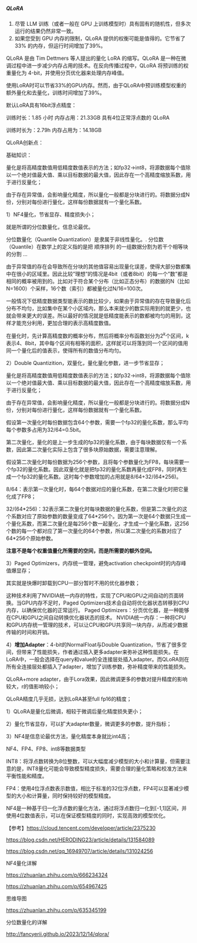 ##### QLoRA



1. 尽管 LLM 训练（或者一般在 GPU 上训练模型时）具有固有的随机性，但多次运行的结果仍然非常一致。
2. 如果您受到 GPU 内存的限制，QLoRA 提供的权衡可能是值得的。它节省了33% 的内存，但运行时间增加了39%。

QLoRA 是由 Tim Dettmers 等人提出的量化 LoRA 的缩写。QLoRA 是一种在微调过程中进一步减少内存占用的技术。在反向传播过程中，QLoRA 将预训练的权重量化为 4-bit，并使用分页优化器来处理内存峰值。

使用LoRA时可以节省33%的GPU内存。然而，由于QLoRA中预训练模型权重的额外量化和去量化，训练时间增加了39%。

默认LoRA具有16bit浮点精度：

训练时长：1.85 小时
内存占用：21.33GB
具有4位正常浮点数的 QLoRA

训练时长为：2.79h
内存占用为：14.18GB



QLoRA创新点：

基础知识：

量化是将高精度数值用低精度数值表示的方法；如fp32->int8，将源数据每个值除以一个绝对值最大值、乘以目标数据的最大值，因此存在一个高精度缩放系数，用于进行反量化；

由于存在异常值，会影响量化精度，所以量化一般都是分块进行的。将数据分成N份，分别对每份进行量化，这样每份数据就有一个量化系数。

1）NF4量化，节省显存、精度损失小；

就是所谓的分位数量化，信息论最优。

分位数量化（Quantile Quantization）是隶属于非线性量化。. 分位数 （Quantile）在数学上的定义指的是把 顺序排列 的一组数据分割为若干个相等块的分割 …

由于异常值的存在会导致所在分块的其他值容易出现量化误差，使得大部分数都集中在很小的区域里。因此比较”理想”的情况是4bit（或者8bit）的每一个”数”都是相同的概率被用到的。比如对于符合某个分布（比如正态分布）的数据的N（比如N=1600）个采样，16个数（索引）都被量化过N/16=100次。

一般情况下低精度数据类型能表示的数比较少，如果由于异常值的存在导致量化后分布不均匀，比如集中在某个小区域内，那么本来就少的数实际用到的就更少，也就会带来更大的误差。所以最好的情况就是低精度能表示的数都被均匀的用到，这样才能充分利用，更加合理的表示高精度数值。

在量化时，先计算高精度数的概率分布，然后将概率分布函数划分为$2^k$个区间，k表示4、8bit，其中每个区间有相等的面积，这样就可以将落到同一个区间的值用同一个量化后的值表示，使得所有的数值分布均匀。



2）Double Quantizition，双量化，量化量化参数，进一步节省显存；

量化是将高精度数值用低精度数值表示的方法；如fp32->int8，将源数据每个值除以一个绝对值最大值、乘以目标数据的最大值，因此存在一个高精度缩放系数，用于进行反量化；

由于存在异常值，会影响量化精度，所以量化一般都是分块进行的。将数据分成N份，分别对每份进行量化，这样每份数据就有一个量化系数。

假设第一次量化时每份数据包含64个参数，需要一个fp32的量化系数，那么平均每个参数多占用为32/64=0.5bit。

第二次量化，量化的是上一步生成的fp32的量化系数，由于每块数据仅有一个系数，因此第二次量化实际上包含了很多块原始数据，需要注意理解。

假设第二次量化时每份数据为256个参数，且将每个参数量化为FP8，每块需要一个fp32的量化系数。因此双量化就是把fp32的量化系数再量化成FP8，同时再生成一个fp32的量化系数。这时每个参数增加的占用就是8/64+32/(64*256)。

8/64：表示第一次量化时，每64个数据对应的量化系数，在第二次量化时把它量化成了FP8；

32/(64*256)：32表示第二次量化时每块数据的量化系数，但是第二次量化的这个系数对应了原始参数的数量变成了64\*256个。因为第一次是64个数据只生成一个量化系数，而第二次量化是每256个数一起量化，才生成一个量化系数，这256个数的每一个都对应了第一次量化的64个参数，所以第二次量化的系数对应了64\*256个原始参数。

**注意不是每个权重值量化所需要的空间，而是所需要的额外空间。**

3）Paged Optimizers，内存统一管理，避免activation checkpoint时的内存峰值爆显存；

其实就是快爆时卸载到CPU一部分暂时不用的优化器参数；

这种技术利用了NVIDIA统一内存的特性，实现了CPU和GPU之间自动的页面转换。当GPU内存不足时，Paged Optimizers技术会自动将优化器状态转移到CPU内存，以确保优化器的正常运行。
Paged Optimizers：分页优化器，是一种能够在CPU和GPU之间自动转换优化器状态的技术。
NVIDIA统一内存：一种将CPU和GPU内存统一管理的技术，可以让CPU和GPU共享同一块内存，从而减少数据传输的时间和开销。

4）**增加Adapter**：4-bit的NormalFloat与Double Quantization，节省了很多空间，但带来了性能损失，作者通过插入更多adapter来弥补这种性能损失。在LoRA中，一般会选择在query和value的全连接层处插入adapter。而QLoRA则在所有全连接层处都插入了adapter，增加了训练参数，弥补精度带来的性能损失。





QLoRA+more adapter，由于Lora效果，因此微调更多的参数对提升精度的影响较大，r的值影响较小；

QLoRA精度几乎无损，达到LoRA甚至full fp16的精度；

1）QLoRA是量化后微调，相较于微调后量化精度损失更小；

2）量化节省显存，可以扩大adapter数量，微调更多的参数，提升指标；

3）NF4是信息论最优方法，量化精度本身就比int4高；



NF4、FP4、FP8、int8等数据类型

INT8：将浮点数转换为8位整数，可以大幅度减少模型的大小和计算量，但需要注意的是，INT8量化可能会导致模型精度损失，需要合理的量化策略和校准方法来平衡性能和精度。

FP4：使用4位浮点数表示数值，相比于标准的32位浮点数，FP4可以显著减少模型的大小和计算量，同时保持较好的模型精度。

NF4是一种基于归一化浮点数的量化方法，通过将浮点数归一化到[-1,1]区间，并使用4位数值表示，可以在保证模型精度的同时，实现高效的模型优化。



【参考】https://cloud.tencent.com/developer/article/2375230



https://blog.csdn.net/HERODING23/article/details/131584089

https://blog.csdn.net/qq_16949707/article/details/131024256

NF4量化详解

https://zhuanlan.zhihu.com/p/666234324

https://zhuanlan.zhihu.com/p/654967425

思维导图

https://zhuanlan.zhihu.com/p/635345199

分位数量化的详解

http://fancyerii.github.io/2023/12/14/qlora/



















